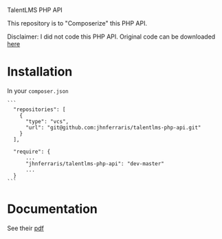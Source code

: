 TalentLMS PHP API

This repository is to "Composerize" this PHP API.

Disclaimer: I did not code this PHP API. Original code can be downloaded [here](http://www.talentlms.com/pages/libraries/php/talentlms-api-php-library.zip)

# Installation

In your `composer.json`

    ```
      "repositories": [
        {
          "type": "vcs",
          "url": "git@github.com:jhnferraris/talentlms-php-api.git"
        }
      ],

      "require": {
          ...
          "jhnferraris/talentlms-php-api": "dev-master"
          ...
      }
    ```

# Documentation

See their [pdf](https://www.talentlms.com/pages/docs/TalentLMS-API-Documentation.pdf)

